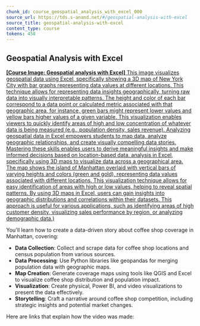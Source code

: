 ```yaml
---
chunk_id: course_geospatial_analysis_with_excel_000
source_url: https://tds.s-anand.net/#/geospatial-analysis-with-excel
source_title: geospatial-analysis-with-excel
content_type: course
tokens: 458
---
```


## Geospatial Analysis with Excel

[**[Course Image: Geospatial analysis with Excel]** This image visualizes geospatial data using Excel, specifically showing a 3D map of New York City with bar graphs representing data values at different locations. This technique allows for representing data insights geographically, turning raw data into visually interpretable patterns. The height and color of each bar correspond to a data point or calculated metric associated with that geographic area, for instance, green bars might represent lower values and yellow bars higher values of a given variable. This visualization enables viewers to quickly identify areas of high and low concentration of whatever data is being measured (e.g., population density, sales revenue). Analyzing geospatial data in Excel empowers students to map data, analyze geographic relationships, and create visually compelling data stories. Mastering these skills enables users to derive meaningful insights and make informed decisions based on location-based data. analysis in Excel, specifically using 3D maps to visualize data across a geographical area. The map shows the island of Manhattan overlaid with vertical bars of varying heights and colors (green and gold), representing data values associated with different locations. This visualization technique allows for easy identification of areas with high or low values, helping to reveal spatial patterns. By using 3D maps in Excel, users can gain insights into geographic distributions and correlations within their datasets. This approach is useful for various applications, such as identifying areas of high customer density, visualizing sales performance by region, or analyzing demographic data.)](https://youtu.be/49LjxNvxyVs)

You'll learn how to create a data-driven story about coffee shop coverage in Manhattan, covering:

- **Data Collection**: Collect and scrape data for coffee shop locations and census population from various sources.
- **Data Processing**: Use Python libraries like geopandas for merging population data with geographic maps.
- **Map Creation**: Generate coverage maps using tools like QGIS and Excel to visualize coffee shop distribution and population impact.
- **Visualization**: Create physical, Power BI, and video visualizations to present the data effectively.
- **Storytelling**: Craft a narrative around coffee shop competition, including strategic insights and potential market changes.

Here are links that explain how the video was made:
